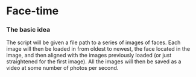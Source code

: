# Face-time

### The basic idea

The script will be given a file path to a series of images of faces. Each image will then be loaded in from oldest to newest, the face located in the image, and then aligned with the images previously loaded (or just straightened for the first image). All the images will then be saved as a video at some number of photos per second.

